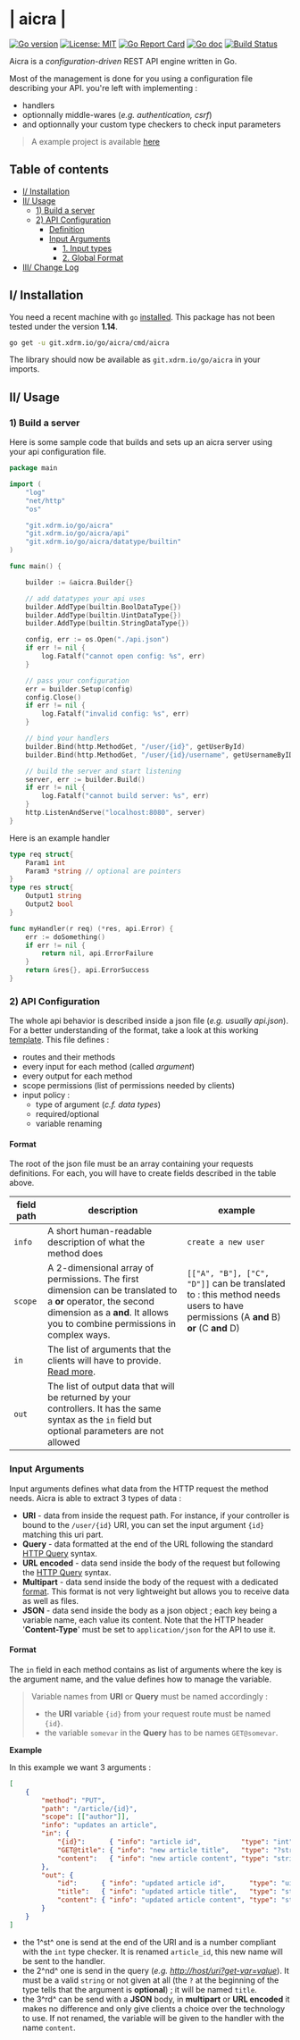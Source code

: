 # | aicra |

[![Go version](https://img.shields.io/badge/go_version-1.10.3-blue.svg)](https://golang.org/doc/go1.10)
[![License: MIT](https://img.shields.io/badge/License-MIT-yellow.svg)](https://opensource.org/licenses/MIT)
[![Go Report Card](https://goreportcard.com/badge/git.xdrm.io/go/aicra)](https://goreportcard.com/report/git.xdrm.io/go/aicra)
[![Go doc](https://godoc.org/git.xdrm.io/go/aicra?status.svg)](https://godoc.org/git.xdrm.io/go/aicra)
[![Build Status](https://drone.xdrm.io/api/badges/go/aicra/status.svg)](https://drone.xdrm.io/go/aicra)


Aicra is a *configuration-driven* REST API engine written in Go.

Most of the management is done for you using a configuration file describing your API. you're left with implementing :
- handlers
- optionnally middle-wares (_e.g. authentication, csrf_)
- and optionnally your custom type checkers to check input parameters

> A example project is available [here](https://git.xdrm.io/go/articles-api)

## Table of contents

<!-- toc -->

- [I/ Installation](#i-installation)
- [II/ Usage](#ii-usage)
  * [1) Build a server](#1-build-a-server)
  * [2) API Configuration](#2-api-configuration)
      - [Definition](#definition)
    + [Input Arguments](#input-arguments)
      - [1. Input types](#1-input-types)
      - [2. Global Format](#2-global-format)
- [III/ Change Log](#iii-change-log)

<!-- tocstop -->

## I/ Installation

You need a recent machine with `go` [installed](https://golang.org/doc/install). This package has not been tested under the version **1.14**.


```bash
go get -u git.xdrm.io/go/aicra/cmd/aicra
```

The library should now be available as `git.xdrm.io/go/aicra` in your imports.


## II/ Usage


### 1) Build a server

Here is some sample code that builds and sets up an aicra server using your api configuration file.

```go
package main

import (
	"log"
	"net/http"
	"os"

	"git.xdrm.io/go/aicra"
	"git.xdrm.io/go/aicra/api"
	"git.xdrm.io/go/aicra/datatype/builtin"
)

func main() {

	builder := &aicra.Builder{}

	// add datatypes your api uses
	builder.AddType(builtin.BoolDataType{})
	builder.AddType(builtin.UintDataType{})
	builder.AddType(builtin.StringDataType{})

	config, err := os.Open("./api.json")
	if err != nil {
		log.Fatalf("cannot open config: %s", err)
	}

	// pass your configuration
	err = builder.Setup(config)
	config.Close()
	if err != nil {
		log.Fatalf("invalid config: %s", err)
	}

	// bind your handlers
	builder.Bind(http.MethodGet, "/user/{id}", getUserById)
	builder.Bind(http.MethodGet, "/user/{id}/username", getUsernameByID)

	// build the server and start listening
	server, err := builder.Build()
	if err != nil {
		log.Fatalf("cannot build server: %s", err)
	}
	http.ListenAndServe("localhost:8080", server)
}
```


Here is an example handler
```go
type req struct{
	Param1 int
	Param3 *string // optional are pointers
}
type res struct{
	Output1 string
	Output2 bool
}

func myHandler(r req) (*res, api.Error) {
	err := doSomething()
	if err != nil {
		return nil, api.ErrorFailure
	}
	return &res{}, api.ErrorSuccess
}
```


### 2) API Configuration

The whole api behavior is described inside a json file (_e.g. usually api.json_). For a better understanding of the format, take a look at this working [template](https://git.xdrm.io/go/articles-api/src/master/api.json). This file defines :

- routes and their methods
- every input for each method (called *argument*)
- every output for each method
- scope permissions (list of permissions needed by clients)
- input policy :
	- type of argument (_c.f. data types_)
	- required/optional
	- variable renaming

#### Format

The root of the json file must be an array containing your requests definitions. For each, you will have to create fields described in the table above.

| field path | description                                                  | example                                                      |
| ---------- | ------------------------------------------------------------ | ------------------------------------------------------------ |
| `info`     | A short human-readable description of what the method does   | `create a new user`                                          |
| `scope`    | A 2-dimensional array of permissions. The first dimension can be translated to a **or** operator, the second dimension as a **and**. It allows you to combine permissions in complex ways. | `[["A", "B"], ["C", "D"]]` can be translated to : this method needs users to have permissions (A **and** B) **or** (C **and** D) |
| `in`       | The list of arguments that the clients will have to provide. [Read more](#input-arguments). | |
| `out`      | The list of output data that will be returned by your controllers. It has the same syntax as the `in` field but optional parameters are not allowed  |


### Input Arguments

Input arguments defines what data from the HTTP request the method needs. Aicra is able to extract 3 types of data :

- **URI** - data from inside the request path. For instance, if your controller is bound to the `/user/{id}` URI, you can set the input argument `{id}` matching this uri part.
- **Query** - data formatted at the end of the URL following the standard [HTTP Query](https://tools.ietf.org/html/rfc3986#section-3.4) syntax.
- **URL encoded** - data send inside the body of the request but following the [HTTP Query](https://tools.ietf.org/html/rfc3986#section-3.4) syntax.
- **Multipart** - data send inside the body of the request with a dedicated [format](https://tools.ietf.org/html/rfc2388#section-3). This format is not very lightweight but allows you to receive data as well as files.
- **JSON** - data send inside the body as a json object ; each key being a variable name, each value its content. Note that the HTTP header '**Content-Type**' must be set to `application/json` for the API to use it.



#### Format

The `in` field in each method contains as list of arguments where the key is the argument name, and the value defines how to manage the variable.

> Variable names from **URI** or **Query** must be named accordingly :
>
> - the **URI** variable `{id}` from your request route must be named `{id}`.
> - the variable `somevar` in the **Query** has to be names `GET@somevar`.

**Example**

In this example we want 3 arguments :

```json
[
	{
		"method": "PUT",
		"path": "/article/{id}",
		"scope": [["author"]],
		"info": "updates an article",
		"in": {
			"{id}":      { "info": "article id",          "type": "int",     "name": "article_id" },
			"GET@title": { "info": "new article title",   "type": "?string", "name": "title"      },
			"content":   { "info": "new article content", "type": "string"                        }
		},
		"out": {
			"id":      { "info": "updated article id",      "type": "uint"   },
			"title":   { "info": "updated article title",   "type": "string" },
			"content": { "info": "updated article content", "type": "string" }
		}
	}
]
```

- the 1^st^ one is send at the end of the URI and is a number compliant with the `int` type checker. It is renamed `article_id`, this new name will be sent to the handler.
- the 2^nd^ one is send in the query (_e.g. [http://host/uri?get-var=value](http://host/uri?get-var=value)_). It must be a valid `string` or not given at all (the `?` at the beginning of the type tells that the argument is **optional**) ; it will be named `title`.
- the 3^rd^ can be send with a **JSON** body, in **multipart** or **URL encoded** it makes no difference and only give clients a choice over the technology to use. If not renamed, the variable will be given to the handler with the name `content`.
